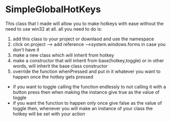 # SimpleGlobalHotKeys
This class that I made will allow you to make hotkeys with ease without the need to use win32 at all.
all you need to do is:
1) add this class to your project or downlaod and use the namespace
2) click on project --> add reference -->system.windows.forms in case you don't have it
3) make a new class which will inherit from hotkey
4) make a constructor that will inherit from base(hotkey,toggle) or in other words, will inherit the base class constructor
5) override the function whenPressed and put in it whatever you want to happen once the hotkey gets pressed
* if you want to toggle calling the function endlessly to not calling it with a button press then when making the instance give true as the value of toggle
* if you want the function to happen only once give false as the value of toggle
then, whenever you will make an instance of your class the hotkey will be set with your action

